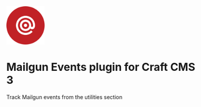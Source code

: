 <img src="src/icon.svg" alt="icon" width="100" height="100">

# Mailgun Events plugin for Craft CMS 3

Track Mailgun events from the utilities section
